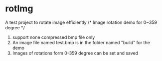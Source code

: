# rotImg
A test project to rotate image efficiently
/*   Image rotation demo for 0~359 degree  */ 
 1. support none compressed bmp file only
 2. An image file named test.bmp is in the folder named "build"
    for the demo 
 3. Images of rotations form 0-359 degree can be set and saved
